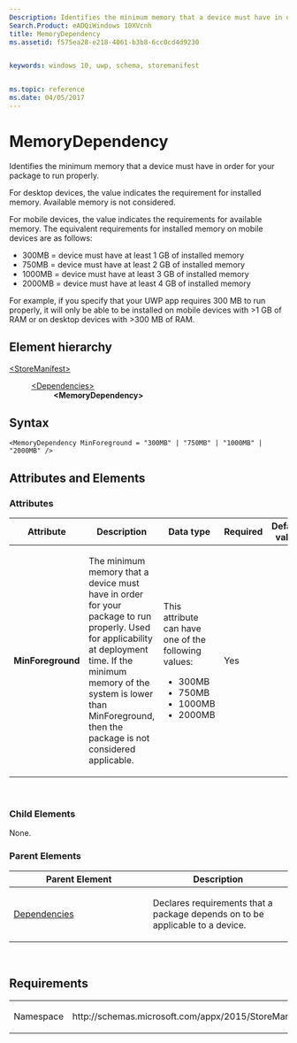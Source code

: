 ```yaml
---
Description: Identifies the minimum memory that a device must have in order for your package to run properly.
Search.Product: eADQiWindows 10XVcnh
title: MemoryDependency
ms.assetid: f575ea28-e218-4061-b3b8-6cc0cd4d9230


keywords: windows 10, uwp, schema, storemanifest


ms.topic: reference
ms.date: 04/05/2017
---
```


# MemoryDependency


Identifies the minimum memory that a device must have in order for your package to run properly.

For desktop devices, the value indicates the requirement for installed memory. Available memory is not considered.

For mobile devices, the value indicates the requirements for available memory. The equivalent requirements for installed memory on mobile devices are as follows:

-   300MB = device must have at least 1 GB of installed memory
-   750MB = device must have at least 2 GB of installed memory
-   1000MB = device must have at least 3 GB of installed memory
-   2000MB = device must have at least 4 GB of installed memory

For example, if you specify that your UWP app requires 300 MB to run properly, it will only be able to be installed on mobile devices with &gt;1 GB of RAM or on desktop devices with &gt;300 MB of RAM.

## Element hierarchy

<dl>
<dt><a href="element-storemanifest.md">&lt;StoreManifest&gt;</a></dt>
<dd>
<dl>
<dt><a href="element-dependencies.md">&lt;Dependencies&gt;</a></dt>
<dd><b>&lt;MemoryDependency&gt;</b></dd>
</dl>
</dd>
</dl>

## Syntax

``` syntax
<MemoryDependency MinForeground = "300MB" | "750MB" | "1000MB" | "2000MB" />
```

## Attributes and Elements


### Attributes

<table>
<colgroup>
<col width="20%" />
<col width="20%" />
<col width="20%" />
<col width="20%" />
<col width="20%" />
</colgroup>
<thead>
<tr class="header">
<th>Attribute</th>
<th>Description</th>
<th>Data type</th>
<th>Required</th>
<th>Default value</th>
</tr>
</thead>
<tbody>
<tr class="odd">
<td><strong>MinForeground</strong></td>
<td><p>The minimum memory that a device must have in order for your package to run properly. Used for applicability at deployment time. If the minimum memory of the system is lower than MinForeground, then the package is not considered applicable.</p></td>
<td><p>This attribute can have one of the following values:</p>
<ul>
<li>300MB</li>
<li>750MB</li>
<li>1000MB</li>
<li>2000MB</li>
</ul></td>
<td>Yes</td>
<td></td>
</tr>
</tbody>
</table>

 

### Child Elements

None.

### Parent Elements

<table>
<colgroup>
<col width="50%" />
<col width="50%" />
</colgroup>
<thead>
<tr class="header">
<th>Parent Element</th>
<th>Description</th>
</tr>
</thead>
<tbody>
<tr class="odd">
<td><a href="element-dependencies.md">Dependencies</a> </td>
<td><p>Declares requirements that a package depends on to be applicable to a device.</p></td>
</tr>
</tbody>
</table>

 

## Requirements

<table>
<colgroup>
<col width="50%" />
<col width="50%" />
</colgroup>
<tbody>
<tr class="odd">
<td><p>Namespace</p></td>
<td><p>http://schemas.microsoft.com/appx/2015/StoreManifest</p></td>
</tr>
</tbody>
</table>

 

 



